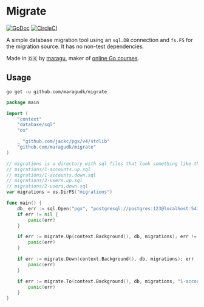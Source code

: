 # Migrate

[![GoDoc](https://godoc.org/github.com/maragudk/migrate?status.svg)](https://godoc.org/github.com/maragudk/migrate)
[![CircleCI](https://circleci.com/gh/maragudk/migrate.svg?style=shield)](https://circleci.com/gh/maragudk/migrate)

A simple database migration tool using an `sql.DB` connection and `fs.FS` for the migration source. It has no non-test dependencies.

Made in 🇩🇰 by [maragu](https://www.maragu.dk), maker of [online Go courses](https://www.golang.dk/).

## Usage

```shell
go get -u github.com/maragudk/migrate
```

```go
package main

import (
	"context"
	"database/sql"
	"os"

	_ "github.com/jackc/pgx/v4/stdlib"
	"github.com/maragudk/migrate"
)

// migrations is a directory with sql files that look something like this:
// migrations/1-accounts.up.sql
// migrations/1-accounts.down.sql
// migrations/2-users.up.sql
// migrations/2-users.down.sql
var migrations = os.DirFS("migrations")

func main() {
	db, err := sql.Open("pgx", "postgresql://postgres:123@localhost:5432/postgres?sslmode=disable")
	if err != nil {
		panic(err)
	}

	if err := migrate.Up(context.Background(), db, migrations); err != nil {
		panic(err)
	}

	if err := migrate.Down(context.Background(), db, migrations); err != nil {
		panic(err)
	}

	if err := migrate.To(context.Background(), db, migrations, "1-accounts"); err != nil {
		panic(err)
	}
}
```
